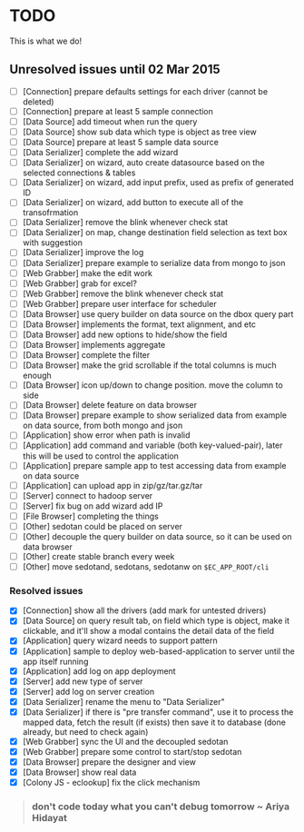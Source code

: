 # TODO

This is what we do!

## Unresolved issues until 02 Mar 2015

- [ ] [Connection] prepare defaults settings for each driver (cannot be deleted)
- [ ] [Connection] prepare at least 5 sample connection
- [ ] [Data Source] add timeout when run the query
- [ ] [Data Source] show sub data which type is object as tree view
- [ ] [Data Source] prepare at least 5 sample data source
- [ ] [Data Serializer] complete the add wizard
- [ ] [Data Serializer] on wizard, auto create datasource based on the selected connections & tables
- [ ] [Data Serializer] on wizard, add input prefix, used as prefix of generated ID 
- [ ] [Data Serializer] on wizard, add button to execute all of the transofrmation
- [ ] [Data Serializer] remove the blink whenever check stat
- [ ] [Data Serializer] on map, change destination field selection as text box with suggestion
- [ ] [Data Serializer] improve the log
- [ ] [Data Serializer] prepare example to serialize data from mongo to json
- [ ] [Web Grabber] make the edit work
- [ ] [Web Grabber] grab for excel?
- [ ] [Web Grabber] remove the blink whenever check stat
- [ ] [Web Grabber] prepare user interface for scheduler
- [ ] [Data Browser] use query builder on data source on the dbox query part
- [ ] [Data Browser] implements the format, text alignment, and etc
- [ ] [Data Browser] add new options to hide/show the field
- [ ] [Data Browser] implements aggregate
- [ ] [Data Browser] complete the filter
- [ ] [Data Browser] make the grid scrollable if the total columns is much enough
- [ ] [Data Browser] icon up/down to change position. move the column to side
- [ ] [Data Browser] delete feature on data browser
- [ ] [Data Browser] prepare example to show serialized data from example on data source, from both mongo and json
- [ ] [Application] show error when path is invalid
- [ ] [Application] add command and variable (both key-valued-pair), later this will be used to control the application
- [ ] [Application] prepare sample app to test accessing data from example on data source
- [ ] [Application] can upload app in zip/gz/tar.gz/tar
- [ ] [Server] connect to hadoop server
- [ ] [Server] fix bug on add wizard add IP
- [ ] [File Browser] completing the things
- [ ] [Other] sedotan could be placed on server
- [ ] [Other] decouple the query builder on data source, so it can be used on data browser
- [ ] [Other] create stable branch every week
- [ ] [Other] move sedotand, sedotans, sedotanw on `$EC_APP_ROOT/cli`

### Resolved issues

- [x] [Connection] show all the drivers (add mark for untested drivers)
- [x] [Data Source] on query result tab, on field which type is object, make it clickable, and it'll show a modal contains the detail data of the field
- [x] [Application] query wizard needs to support pattern
- [x] [Application] sample to deploy web-based-application to server until the app itself running
- [x] [Application] add log on app deployment
- [x] [Server] add new type of server
- [x] [Server] add log on server creation
- [x] [Data Serializer] rename the menu to "Data Serializer"
- [x] [Data Serializer] if there is "pre transfer command", use it to process the mapped data, fetch the result (if exists) then save it to database (done already, but need to check again)
- [x] [Web Grabber] sync the UI and the decoupled sedotan
- [x] [Web Grabber] prepare some control to start/stop sedotan
- [x] [Data Browser] prepare the designer and view
- [x] [Data Browser] show real data
- [x] [Colony JS - eclookup] fix the click mechanism

> ### don't code today what you can't debug tomorrow ~ Ariya Hidayat
